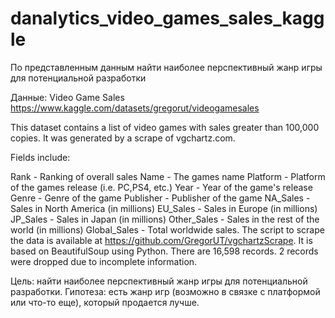 # danalytics_video_games_sales_kaggle
По представленным данным найти наиболее перспективный жанр игры для потенциальной разработки

Данные:
Video Game Sales
https://www.kaggle.com/datasets/gregorut/videogamesales

This dataset contains a list of video games with sales greater than 100,000 copies. It was generated by a scrape of vgchartz.com.

Fields include:

Rank - Ranking of overall sales
Name - The games name
Platform - Platform of the games release (i.e. PC,PS4, etc.)
Year - Year of the game's release
Genre - Genre of the game
Publisher - Publisher of the game
NA_Sales - Sales in North America (in millions)
EU_Sales - Sales in Europe (in millions)
JP_Sales - Sales in Japan (in millions)
Other_Sales - Sales in the rest of the world (in millions)
Global_Sales - Total worldwide sales.
The script to scrape the data is available at https://github.com/GregorUT/vgchartzScrape. It is based on BeautifulSoup using Python. There are 16,598 records. 2 records were dropped due to incomplete information.

Цель: найти наиболее перспективный жанр игры для потенциальной разработки.
Гипотеза: есть жанр игр (возможно в связке с платформой или что-то еще), который продается лучше.
